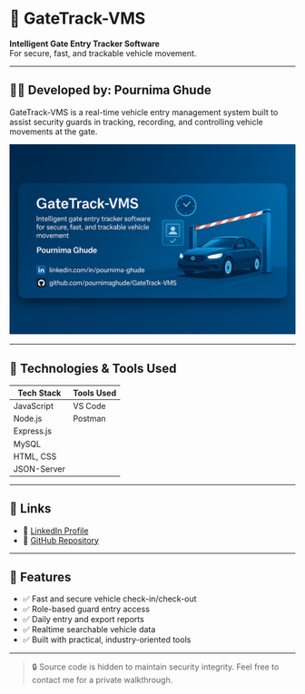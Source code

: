 # 🚗 GateTrack-VMS

**Intelligent Gate Entry Tracker Software**  
For secure, fast, and trackable vehicle movement.

---

## 👩‍💻 Developed by: **Pournima Ghude**

GateTrack-VMS is a real-time vehicle entry management system built to assist security guards in tracking, recording, and controlling vehicle movements at the gate.

![Banner](https://raw.githubusercontent.com/pournimaghude/GateTrack-VMS/readme-only/banner.png)

---

## 🔧 Technologies & Tools Used

| Tech Stack     | Tools Used        |
|----------------|-------------------|
| JavaScript     | VS Code           |
| Node.js        | Postman           |
| Express.js     |                   |
| MySQL          |                   |
| HTML, CSS      |                   |
| JSON-Server    |                   |

---

## 🔗 Links

- 🔹 [LinkedIn Profile](https://www.linkedin.com/in/pournima-ghude-822546202/)
- 🔹 [GitHub Repository](https://github.com/pournimaghude/GateTrack-VMS)

---

## 📌 Features

- ✅ Fast and secure vehicle check-in/check-out
- ✅ Role-based guard entry access
- ✅ Daily entry and export reports
- ✅ Realtime searchable vehicle data
- ✅ Built with practical, industry-oriented tools

---

> 🔒 Source code is hidden to maintain security integrity. Feel free to contact me for a private walkthrough.
